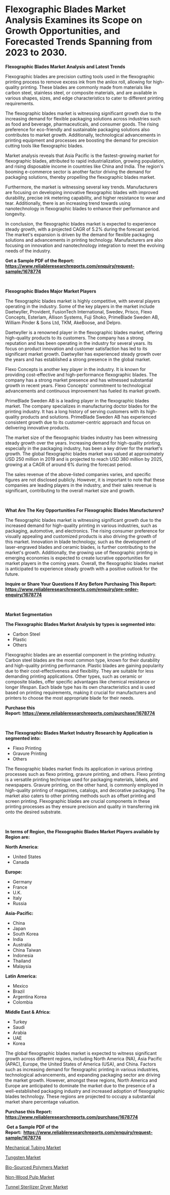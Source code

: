 <p><h1>Flexographic Blades Market Analysis Examines its Scope on Growth Opportunities, and Forecasted Trends Spanning from 2023 to 2030.</h1></p><p><strong>Flexographic Blades Market Analysis and Latest Trends</strong></p>
<p><p>Flexographic blades are precision cutting tools used in the flexographic printing process to remove excess ink from the anilox roll, allowing for high-quality printing. These blades are commonly made from materials like carbon steel, stainless steel, or composite materials, and are available in various shapes, sizes, and edge characteristics to cater to different printing requirements.</p><p>The flexographic blades market is witnessing significant growth due to the increasing demand for flexible packaging solutions across industries such as food and beverage, pharmaceuticals, and consumer goods. The rising preference for eco-friendly and sustainable packaging solutions also contributes to market growth. Additionally, technological advancements in printing equipment and processes are boosting the demand for precision cutting tools like flexographic blades.</p><p>Market analysis reveals that Asia Pacific is the fastest-growing market for flexographic blades, attributed to rapid industrialization, growing population, and rising disposable income in countries like China and India. The region's booming e-commerce sector is another factor driving the demand for packaging solutions, thereby propelling the flexographic blades market.</p><p>Furthermore, the market is witnessing several key trends. Manufacturers are focusing on developing innovative flexographic blades with improved durability, precise ink metering capability, and higher resistance to wear and tear. Additionally, there is an increasing trend towards using nanotechnology in flexographic blades to enhance their performance and longevity.</p><p>In conclusion, the flexographic blades market is expected to experience steady growth, with a projected CAGR of 5.2% during the forecast period. The market's expansion is driven by the demand for flexible packaging solutions and advancements in printing technology. Manufacturers are also focusing on innovation and nanotechnology integration to meet the evolving needs of the industry.</p></p>
<p><strong>Get a Sample PDF of the Report:&nbsp; <a href="https://www.reliableresearchreports.com/enquiry/request-sample/1678774">https://www.reliableresearchreports.com/enquiry/request-sample/1678774</a></strong></p>
<p>&nbsp;</p>
<p><strong>Flexographic Blades Major Market Players</strong></p>
<p><p>The flexographic blades market is highly competitive, with several players operating in the industry. Some of the key players in the market include Daetwyller, Provident, FusionTech International, Swedev, Prisco, Flexo Concepts, Esterlam, Allison Systems, Fuji Shoko, PrimeBlade Sweden AB, William Pinder & Sons Ltd, TKM, AkeBoose, and Delpro.</p><p>Daetwyller is a renowned player in the flexographic blades market, offering high-quality products to its customers. The company has a strong reputation and has been operating in the industry for several years. Its focus on product innovation and customer satisfaction has led to its significant market growth. Daetwyller has experienced steady growth over the years and has established a strong presence in the global market.</p><p>Flexo Concepts is another key player in the industry. It is known for providing cost-effective and high-performance flexographic blades. The company has a strong market presence and has witnessed substantial growth in recent years. Flexo Concepts' commitment to technological advancements and continuous improvement has fueled its market growth.</p><p>PrimeBlade Sweden AB is a leading player in the flexographic blades market. The company specializes in manufacturing doctor blades for the printing industry. It has a long history of serving customers with its high-quality products and solutions. PrimeBlade Sweden AB has experienced consistent growth due to its customer-centric approach and focus on delivering innovative products.</p><p>The market size of the flexographic blades industry has been witnessing steady growth over the years. Increasing demand for high-quality printing, especially in the packaging industry, has been a key driver for the market's growth. The global flexographic blades market was valued at approximately USD 250 million in 2019 and is projected to reach USD 380 million by 2025, growing at a CAGR of around 6% during the forecast period.</p><p>The sales revenue of the above-listed companies varies, and specific figures are not disclosed publicly. However, it is important to note that these companies are leading players in the industry, and their sales revenue is significant, contributing to the overall market size and growth.</p></p>
<p>&nbsp;</p>
<p><strong>What Are The Key Opportunities For Flexographic Blades Manufacturers?</strong></p>
<p><p>The flexographic blades market is witnessing significant growth due to the increased demand for high-quality printing in various industries, such as packaging, automotive, and electronics. The rising consumer preference for visually appealing and customized products is also driving the growth of this market. Innovation in blade technology, such as the development of laser-engraved blades and ceramic blades, is further contributing to the market's growth. Additionally, the growing use of flexographic printing in emerging economies is expected to create lucrative opportunities for market players in the coming years. Overall, the flexographic blades market is anticipated to experience steady growth with a positive outlook for the future.</p></p>
<p><strong>Inquire or Share Your Questions If Any Before Purchasing This Report: <a href="https://www.reliableresearchreports.com/enquiry/pre-order-enquiry/1678774">https://www.reliableresearchreports.com/enquiry/pre-order-enquiry/1678774</a></strong></p>
<p>&nbsp;</p>
<p><strong>Market Segmentation</strong></p>
<p><strong>The Flexographic Blades Market Analysis by types is segmented into:</strong></p>
<p><ul><li>Carbon Steel</li><li>Plastic</li><li>Others</li></ul></p>
<p><p>Flexographic blades are an essential component in the printing industry. Carbon steel blades are the most common type, known for their durability and high-quality printing performance. Plastic blades are gaining popularity due to their cost-effectiveness and flexibility. They are suitable for less demanding printing applications. Other types, such as ceramic or composite blades, offer specific advantages like chemical resistance or longer lifespan. Each blade type has its own characteristics and is used based on printing requirements, making it crucial for manufacturers and printers to choose the most appropriate blade for their needs.</p></p>
<p><strong>Purchase this Report:&nbsp;<a href="https://www.reliableresearchreports.com/purchase/1678774">https://www.reliableresearchreports.com/purchase/1678774</a></strong></p>
<p>&nbsp;</p>
<p><strong>The Flexographic Blades Market Industry Research by Application is segmented into:</strong></p>
<p><ul><li>Flexo Printing</li><li>Gravure Printing</li><li>Others</li></ul></p>
<p><p>The flexographic blades market finds its application in various printing processes such as flexo printing, gravure printing, and others. Flexo printing is a versatile printing technique used for packaging materials, labels, and newspapers. Gravure printing, on the other hand, is commonly employed in high-quality printing of magazines, catalogs, and decorative packaging. The market also caters to other printing methods such as offset printing and screen printing. Flexographic blades are crucial components in these printing processes as they ensure precision and quality in transferring ink onto the desired substrate.</p></p>
<p>&nbsp;</p>
<p><strong>In terms of Region, the Flexographic Blades Market Players available by Region are:</strong></p>
<p>
    <p> <strong> North America: </strong>
        <ul>
            <li>United States</li>
            <li>Canada</li>
        </ul>
        </p> 
    <p> <strong> Europe: </strong>
        <ul>
            <li>Germany</li>
            <li>France</li>
            <li>U.K.</li>
            <li>Italy</li>
            <li>Russia</li>
        </ul>
        </p> 
    <p> <strong> Asia-Pacific: </strong>
        <ul>
            <li>China</li>
            <li>Japan</li>
            <li>South Korea</li>
            <li>India</li>
            <li>Australia</li>
            <li>China Taiwan</li>
            <li>Indonesia</li>
            <li>Thailand</li>
            <li>Malaysia</li>
        </ul>
        </p> 
    <p> <strong> Latin America: </strong>
        <ul>
            <li>Mexico</li>
            <li>Brazil</li>
            <li>Argentina Korea</li>
            <li>Colombia</li>
        </ul>
        </p> 
    <p> <strong> Middle East & Africa: </strong>
        <ul>
            <li>Turkey</li>
            <li>Saudi</li>
            <li>Arabia</li>
            <li>UAE</li>
            <li>Korea</li>
        </ul>
    </p>
    </p>
<p><p>The global flexographic blades market is expected to witness significant growth across different regions, including North America (NA), Asia Pacific (APAC), Europe, the United States of America (USA), and China. Factors such as increasing demand for flexographic printing in various industries, technological advancements, and expanding packaging sector are driving the market growth. However, amongst these regions, North America and Europe are anticipated to dominate the market due to the presence of a well-established packaging industry and increased adoption of flexographic blades technology. These regions are projected to occupy a substantial market share percentage valuation.</p></p>
<p><strong>Purchase this Report: <a href="https://www.reliableresearchreports.com/purchase/1678774">https://www.reliableresearchreports.com/purchase/1678774</a></strong></p>
<p>&nbsp;<strong>Get a Sample PDF of the Report:&nbsp;&nbsp;<a href="https://www.reliableresearchreports.com/enquiry/request-sample/1678774">https://www.reliableresearchreports.com/enquiry/request-sample/1678774</a></strong></p>
<p><strong></strong></p>
<p><p><a href="https://medium.com/@ethelcrooks2023/mechanical-tubing-market-size-growth-forecast-2023-2030-40b1b767f622">Mechanical Tubing Market</a></p><p><a href="https://medium.com/@malliefeest1955/tungsten-market-size-growth-forecast-2023-2030-754d37401934">Tungsten Market</a></p><p><a href="https://github.com/Chiragrp23/Market-Research-Report-List-1/blob/main/bio-sourced-polymers-market.md">Bio-Sourced Polymers Market</a></p><p><a href="https://github.com/Chiragrp22/Market-Research-Report-List-1/blob/main/non-wood-pulp-market.md">Non-Wood Pulp Market</a></p><p><a href="https://www.linkedin.com/pulse/tunnel-sterilizer-dryer-market-size-2023-2030-global-industrial-x0vhf/">Tunnel Sterilizer Dryer Market</a></p></p>
